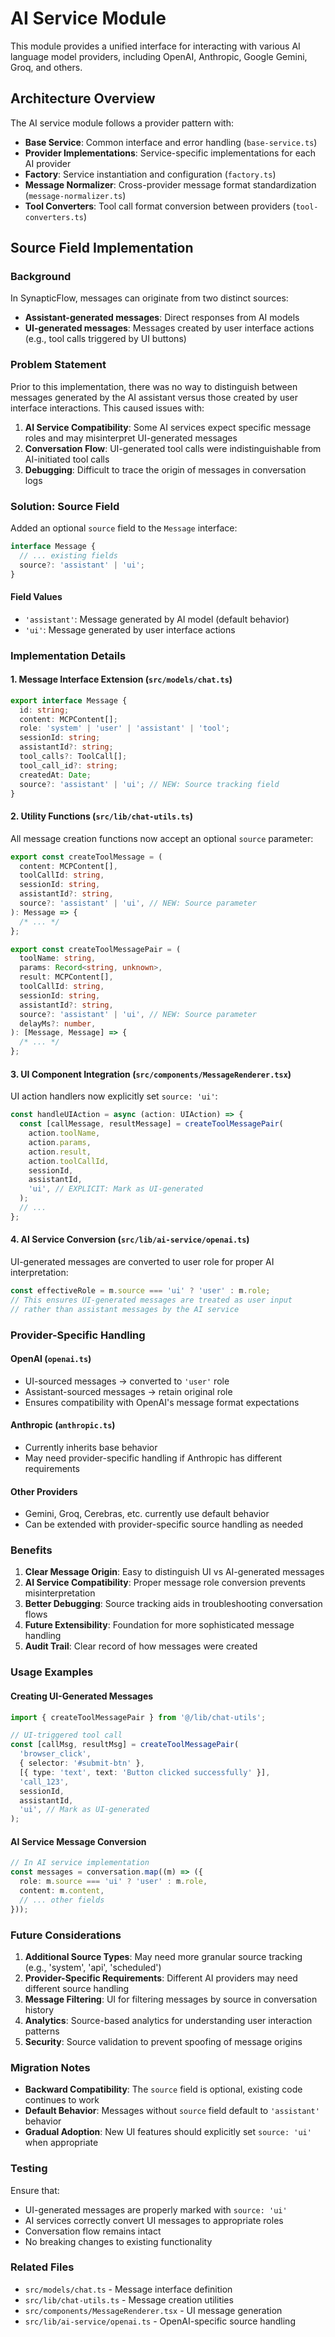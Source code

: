# AI Service Module

This module provides a unified interface for interacting with various AI language model providers, including OpenAI, Anthropic, Google Gemini, Groq, and others.

## Architecture Overview

The AI service module follows a provider pattern with:

- **Base Service**: Common interface and error handling (`base-service.ts`)
- **Provider Implementations**: Service-specific implementations for each AI provider
- **Factory**: Service instantiation and configuration (`factory.ts`)
- **Message Normalizer**: Cross-provider message format standardization (`message-normalizer.ts`)
- **Tool Converters**: Tool call format conversion between providers (`tool-converters.ts`)

## Source Field Implementation

### Background

In SynapticFlow, messages can originate from two distinct sources:

- **Assistant-generated messages**: Direct responses from AI models
- **UI-generated messages**: Messages created by user interface actions (e.g., tool calls triggered by UI buttons)

### Problem Statement

Prior to this implementation, there was no way to distinguish between messages generated by the AI assistant versus those created by user interface interactions. This caused issues with:

1. **AI Service Compatibility**: Some AI services expect specific message roles and may misinterpret UI-generated messages
2. **Conversation Flow**: UI-generated tool calls were indistinguishable from AI-initiated tool calls
3. **Debugging**: Difficult to trace the origin of messages in conversation logs

### Solution: Source Field

Added an optional `source` field to the `Message` interface:

```typescript
interface Message {
  // ... existing fields
  source?: 'assistant' | 'ui';
}
```

#### Field Values

- `'assistant'`: Message generated by AI model (default behavior)
- `'ui'`: Message generated by user interface actions

### Implementation Details

#### 1. Message Interface Extension (`src/models/chat.ts`)

```typescript
export interface Message {
  id: string;
  content: MCPContent[];
  role: 'system' | 'user' | 'assistant' | 'tool';
  sessionId: string;
  assistantId?: string;
  tool_calls?: ToolCall[];
  tool_call_id?: string;
  createdAt: Date;
  source?: 'assistant' | 'ui'; // NEW: Source tracking field
}
```

#### 2. Utility Functions (`src/lib/chat-utils.ts`)

All message creation functions now accept an optional `source` parameter:

```typescript
export const createToolMessage = (
  content: MCPContent[],
  toolCallId: string,
  sessionId: string,
  assistantId?: string,
  source?: 'assistant' | 'ui', // NEW: Source parameter
): Message => {
  /* ... */
};

export const createToolMessagePair = (
  toolName: string,
  params: Record<string, unknown>,
  result: MCPContent[],
  toolCallId: string,
  sessionId: string,
  assistantId?: string,
  source?: 'assistant' | 'ui', // NEW: Source parameter
  delayMs?: number,
): [Message, Message] => {
  /* ... */
};
```

#### 3. UI Component Integration (`src/components/MessageRenderer.tsx`)

UI action handlers now explicitly set `source: 'ui'`:

```typescript
const handleUIAction = async (action: UIAction) => {
  const [callMessage, resultMessage] = createToolMessagePair(
    action.toolName,
    action.params,
    action.result,
    action.toolCallId,
    sessionId,
    assistantId,
    'ui', // EXPLICIT: Mark as UI-generated
  );
  // ...
};
```

#### 4. AI Service Conversion (`src/lib/ai-service/openai.ts`)

UI-generated messages are converted to user role for proper AI interpretation:

```typescript
const effectiveRole = m.source === 'ui' ? 'user' : m.role;
// This ensures UI-generated messages are treated as user input
// rather than assistant messages by the AI service
```

### Provider-Specific Handling

#### OpenAI (`openai.ts`)

- UI-sourced messages → converted to `'user'` role
- Assistant-sourced messages → retain original role
- Ensures compatibility with OpenAI's message format expectations

#### Anthropic (`anthropic.ts`)

- Currently inherits base behavior
- May need provider-specific handling if Anthropic has different requirements

#### Other Providers

- Gemini, Groq, Cerebras, etc. currently use default behavior
- Can be extended with provider-specific source handling as needed

### Benefits

1. **Clear Message Origin**: Easy to distinguish UI vs AI-generated messages
2. **AI Service Compatibility**: Proper message role conversion prevents misinterpretation
3. **Better Debugging**: Source tracking aids in troubleshooting conversation flows
4. **Future Extensibility**: Foundation for more sophisticated message handling
5. **Audit Trail**: Clear record of how messages were created

### Usage Examples

#### Creating UI-Generated Messages

```typescript
import { createToolMessagePair } from '@/lib/chat-utils';

// UI-triggered tool call
const [callMsg, resultMsg] = createToolMessagePair(
  'browser_click',
  { selector: '#submit-btn' },
  [{ type: 'text', text: 'Button clicked successfully' }],
  'call_123',
  sessionId,
  assistantId,
  'ui', // Mark as UI-generated
);
```

#### AI Service Message Conversion

```typescript
// In AI service implementation
const messages = conversation.map((m) => ({
  role: m.source === 'ui' ? 'user' : m.role,
  content: m.content,
  // ... other fields
}));
```

### Future Considerations

1. **Additional Source Types**: May need more granular source tracking (e.g., 'system', 'api', 'scheduled')
2. **Provider-Specific Requirements**: Different AI providers may need different source handling
3. **Message Filtering**: UI for filtering messages by source in conversation history
4. **Analytics**: Source-based analytics for understanding user interaction patterns
5. **Security**: Source validation to prevent spoofing of message origins

### Migration Notes

- **Backward Compatibility**: The `source` field is optional, existing code continues to work
- **Default Behavior**: Messages without `source` field default to `'assistant'` behavior
- **Gradual Adoption**: New UI features should explicitly set `source: 'ui'` when appropriate

### Testing

Ensure that:

- UI-generated messages are properly marked with `source: 'ui'`
- AI services correctly convert UI messages to appropriate roles
- Conversation flow remains intact
- No breaking changes to existing functionality

### Related Files

- `src/models/chat.ts` - Message interface definition
- `src/lib/chat-utils.ts` - Message creation utilities
- `src/components/MessageRenderer.tsx` - UI message generation
- `src/lib/ai-service/openai.ts` - OpenAI-specific source handling
